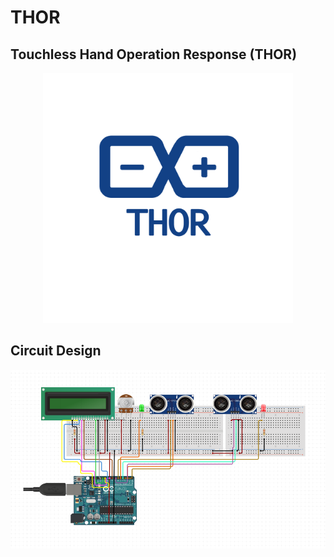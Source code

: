 # THOR
## Touchless Hand Operation Response (THOR)
<p align="center">
  <img width="400" src="/images/logo.png">
</p>

## Circuit Design

<p align="center">
  <img width="600" src="/images/circuit.png">
</p>
